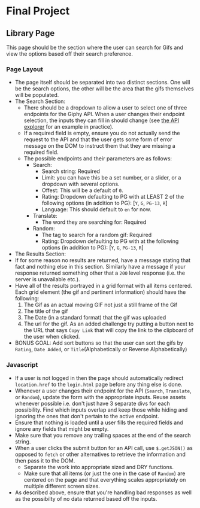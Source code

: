 # Final Project
## Library Page
This page should be the section where the user can search for Gifs and view the options based off their search preference.

### Page Layout
* The page itself should be separated into two distinct sections. One will be the search options, the other will be the area that the gifs themselves will be populated.
* The Search Section:
  * There should be a dropdown to allow a user to select one of three endpoints for the Giphy API. When a user changes their endpoint selection, the inputs they can fill in should change (see [the API explorer](https://developers.giphy.com/explorer/) for an example in practice).
  * If a required field is empty, ensure you do not actually send the request to the API and that the user gets some form of error message on the DOM to instruct them that they are missing a required field.
  * The possible endpoints and their parameters are as follows:
    * Search:
      * Search string: Required
      * Limit: you can have this be a set number, or a slider, or a dropdown with several options.
      * Offest: This will be a default of `0`.
      * Rating: Dropdown defaulting to PG with at LEAST 2 of the following options (in addition to PG): [`Y`, `G`, `PG-13`, `R`]
      * Language: This should default to `en` for now.
    * Translate: 
      * The word they are searching for: Required
    * Random:
      * The tag to search for a random gif: Required
      * Rating: Dropdown defaulting to PG with at the following options (in addition to PG): [`Y`, `G`, `PG-13`, `R`]
* The Results Section:
 * If for some reason no results are returned, have a message stating that fact and nothing else in this section. Similarly have a message if your response returned something other that a `200` level response (i.e. the server is unavailable etc.).
 * Have all of the results portrayed in a grid format with all items centered. Each grid element (the gif and pertinent information) should have the following:
    1. The Gif as an actual moving GIF not just a still frame of the Gif
    2. The title of the gif
    3. The Date (in a standard format) that the gif was uploaded
    4. The url for the gif. As an added challenge try putting a button next to the URL that says `Copy Link` that will copy the link to the clipboard of the user when clicked.
* BONUS GOAL: Add sort buttons so that the user can sort the gifs by `Rating`, `Date Added`, or `Title`(Alphabetically or Reverse Alphabetically)


### Javascript
* If a user is not logged in then the page should automatically redirect `location.href` to the `login.html` page before any thing else is done.
* Whenever a user changes their endpoint for the API (`Search`, `Translate`, or `Random`), update the form with the appropriate inputs. Reuse assets whenever possible i.e. don't just have 3 separate divs for each possibility. Find which inputs overlap and keep those while hiding and ignoring the ones that don't pertain to the active endpoint.
* Ensure that nothing is loaded until a user fills the required fields and ignore any fields that might be empty. 
* Make sure that you remove any trailing spaces at the end of the search string.
* When a user clicks the submit button for an API call, use `$.getJSON()` as opposed to `fetch` or other alternatives to retrieve the information and then pass it to the DOM. 
  * Separate the work into appropriate sized and DRY functions. 
  * Make sure that all items (or just the one in the case of `Random`) are centered on the page and that everything scales appropriately on multiple different screen sizes.
* As described above, ensure that you're handling bad responses as well as the possibilty of no data returned based off the inputs.